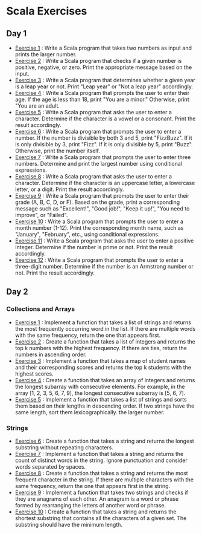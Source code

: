 # Scala Exercises

## Day 1

- [Exercise 1](First_Session/ex_ONE/src/Main.scala) : Write a Scala program that takes two numbers as input and prints the larger number.
- [Exercise 2](First_Session/ex_TWO/src/Main.scala) : Write a Scala program that checks if a given number is positive, negative, or zero. Print the appropriate message based on the input.
- [Exercise 3](First_Session/ex_THREE/src/Main.scala) : Write a Scala program that determines whether a given year is a leap year or not. Print "Leap year" or "Not a leap year" accordingly.
- [Exercise 4](First_Session/ex_FOUR/src/Main.scala) : Write a Scala program that prompts the user to enter their age. If the age is less than 18, print "You are a minor." Otherwise, print "You are an adult.
- [Exercise 5](First_Session/ex_FIVE/src/Main.scala) : Write a Scala program that asks the user to enter a character. Determine if the character is a vowel or a consonant. Print the result accordingly.
- [Exercise 6](First_Session/ex_SIX/src/Main.scala) : Write a Scala program that prompts the user to enter a number. If the number is divisible by both 3 and 5, print "FizzBuzz". If it is only divisible by 3, print "Fizz". If it is only divisible by 5, print "Buzz". Otherwise, print the number itself.
- [Exercise 7](First_Session/ex_SEVEN/src/Main.scala) : Write a Scala program that prompts the user to enter three numbers. Determine and print the largest number using conditional expressions.
- [Exercise 8](First_Session/ex_EIGHT/src/Main.scala) : Write a Scala program that asks the user to enter a character. Determine if the character is an uppercase letter, a lowercase letter, or a digit. Print the result accordingly.
- [Exercise 9](First_Session/ex_NINE/src/Main.scala) : Write a Scala program that prompts the user to enter their grade (A, B, C, D, or F). Based on the grade, print a corresponding message such as "Excellent!", "Good job!", "Keep it up!", "You need to improve", or "Failed".
- [Exercise 10](First_Session/ex_TEN/src/Main.scala) : Write a Scala program that prompts the user to enter a month number (1-12). Print the corresponding month name, such as "January", "February", etc., using conditional expressions.
- [Exercise 11](First_Session/ex_ELEVEN/src/Main.scala) : Write a Scala program that asks the user to enter a positive integer. Determine if the number is prime or not. Print the result accordingly.
- [Exercise 12](First_Session/ex_TWELVE/src/Main.scala) : Write a Scala program that prompts the user to enter a three-digit number. Determine if the number is an Armstrong number or not. Print the result accordingly.


## Day 2
  ### Collections and Arrays
- [Exercise 1](Second_Session/ex_ONE/ExOne.scala) : Implement a function that takes a list of strings and returns the most frequently occurring word in the list. If there are multiple words with the same frequency, return the one that appears first.
- [Exercise 2](Second_Session/ex_TWO/ExTwo.scala) : Create a function that takes a list of integers and returns the top k numbers with the highest frequency. If there are ties, return the numbers in ascending order.
- [Exercise 3](Second_Session/ex_THREE/ExThree.scala) : Implement a function that takes a map of student names and their corresponding scores and returns the top k students with the highest scores.
- [Exercise 4](Second_Session/ex_FOUR/ExFour.scala) : Create a function that takes an array of integers and returns the longest subarray with consecutive elements. For example, in the array [1, 2, 3, 5, 6, 7, 9], the longest consecutive subarray is [5, 6, 7].
- [Exercise 5](Second_Session/ex_FIVE/ExFive.scala) : Implement a function that takes a list of strings and sorts them based on their lengths in descending order. If two strings have the same length, sort them lexicographically. the larger number. 
### Strings
- [Exercise 6](Second_Session/ex_SIX/ExSix.scala) : Create a function that takes a string and returns the longest substring without repeating characters.
- [Exercise 7](Second_Session/ex_SEVEN/ExSeven.scala) : Implement a function that takes a string and returns the count of distinct words in the string. Ignore punctuation and consider words separated by spaces.
- [Exercise 8](Second_Session/ex_EIGHT/ExEight.scala) : Create a function that takes a string and returns the most frequent character in the string. If there are multiple characters with the same frequency, return the one that appears first in the string.
- [Exercise 9](Second_Session/ex_NINE/ExNine.scala) : Implement a function that takes two strings and checks if they are anagrams of each other. An anagram is a word or phrase formed by rearranging the letters of another word or phrase.
- [Exercise 10](Second_Session/ex_TEN/ExTen.scala) : Create a function that takes a string and returns the shortest substring that contains all the characters of a given set. The substring should have the minimum length.
